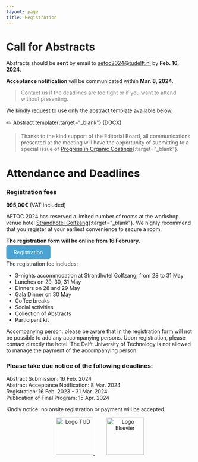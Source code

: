 ```yaml
---
layout: page
title: Registration
---
```


# Call for Abstracts
Abstracts should be **sent** by email to [aetoc2024@tudelft.nl](mailto:aetoc2024@tudelft.nl) by **Feb. 16, 2024**.

**Acceptance notification** will be communicated within **Mar. 8, 2024**.

<blockquote style="color: gray;">Contact us if the deadlines are too tight or if you want to attend without presenting.</blockquote>


We kindly request to use only the abstract template available below.

✏️ [Abstract template](./Abstract_Template_AETOC2024.docx){:target="_blank"} (DOCX) 

> Thanks to the kind support of the Editorial Board, all communications presented at the meeting will have the opportunity of submitting to a special issue of [Progress in Organic Coatings](https://www.sciencedirect.com/journal/progress-in-organic-coatings){:target="_blank"}.


# Attendance and Deadlines
### Registration fees
**995,00€** (VAT included)

AETOC 2024 has reserved a limited number of rooms at the workshop venue hotel [Strandhotel Golfzang](https://www.golfzang.nl/nl/){:target="_blank"}. We highly recommend that you register at your earliest convenience to secure a room.

**The registration form will be online from 16 February.**

<a href="https://www.aanmelder.nl/aetoc2024workshop" target="_blank" style="background-color: #4AA3D2; color: white; padding: 10px 20px; text-decoration: none; border-radius: 5px;">Registration</a>

The registration fee includes:

* 3-nights accommodation at Strandhotel Golfzang, from 28 to 31 May   
* Lunches on 29, 30, 31 May  
* Dinners on 28 and 29 May  
* Gala Dinner on 30 May  
* Coffee breaks  
* Social activities  
* Collection of Abstracts  
* Participant kit  

Accompanying person: please be aware that in the registration form will not be possible to add any accompanying persons. Upon registration, please contact directly the hotel. The Delft University of Technology is not allowed to manage the payment of the accompanying person.

### Please take due notice of the following deadlines:  

Abstract Submission:  16 Feb. 2024  
Abstract Acceptance Notification: 8 Mar. 2024  
Registration: 16 Feb. 2023 - 31 Mar. 2024  
Publication of Final Program: 15 Apr. 2024

Kindly notice: no onsite registration or payment will be accepted.   

<p align="center">
  <a href="https://www.tudelft.nl/" target="_blank">
    <img alt="Logo TUD" src="https://www.aetoc24.com/assets/img/tud_logo.jpg" height="100px">
  </a>
  &nbsp; &nbsp; &nbsp; &nbsp;
  <a href="https://www.elsevier.com/" target="_blank">
    <img alt="Logo Elsevier" src="https://www.aetoc24.com/assets/img/Elsevier_logo.png" height="100px">
  </a>
</p>
